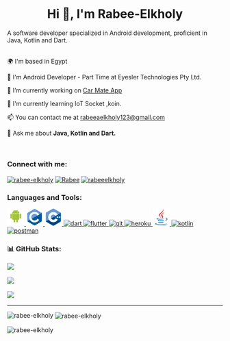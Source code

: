 <h1 align="center">Hi 👋, I'm Rabee-Elkholy</h1>
A software developer specialized in Android development, proficient in Java, Kotlin and Dart.
<br><br>

🌍  I'm based in Egypt

🚀  I'm Android Developer - Part Time at Eyesler Technologies Pty Ltd.

🔭 I’m currently working on [Car Mate App](https://play.google.com/store/apps/details?id=com.eyesler.carmate&pli=1)

🧠 I'm currently learning IoT Socket ,koin.

📫 You can contact me at  rabeeaelkholy123@gmail.com

💬 Ask me about **Java, Kotlin and Dart.**


<br>
<h3 align="left">Connect with me:</h3>
<p align="left">
<a href="https://linkedin.com/in/rabee-elkholy" target="blank"><img align="center" src="https://raw.githubusercontent.com/rahuldkjain/github-profile-readme-generator/master/src/images/icons/Social/linked-in-alt.svg" alt="rabee-elkholy" height="30" width="40" /></a>
<a href="https://fb.com/rabeElkholy" target="blank"><img align="center" src="https://raw.githubusercontent.com/rahuldkjain/github-profile-readme-generator/master/src/images/icons/Social/facebook.svg" alt="Rabee" height="30" width="40" /></a>
<a href="https://twitter.com/rabeeelkholy" target="blank"><img align="center" src="https://raw.githubusercontent.com/rahuldkjain/github-profile-readme-generator/master/src/images/icons/Social/twitter.svg" alt="rabeeelkholy" height="30" width="40" /></a>
</p>
<h3 align="left">Languages and Tools:</h3>
<p align="left"> <a href="https://developer.android.com" target="_blank" rel="noreferrer"> <img src="https://raw.githubusercontent.com/devicons/devicon/master/icons/android/android-original-wordmark.svg" alt="android" width="40" height="40"/> </a> <a href="https://www.cprogramming.com/" target="_blank" rel="noreferrer"> <img src="https://raw.githubusercontent.com/devicons/devicon/master/icons/c/c-original.svg" alt="c" width="40" height="40"/> </a> <a href="https://www.w3schools.com/cpp/" target="_blank" rel="noreferrer"> <img src="https://raw.githubusercontent.com/devicons/devicon/master/icons/cplusplus/cplusplus-original.svg" alt="cplusplus" width="40" height="40"/> </a> <a href="https://dart.dev" target="_blank" rel="noreferrer"> <img src="https://www.vectorlogo.zone/logos/dartlang/dartlang-icon.svg" alt="dart" width="40" height="40"/> </a> <a href="https://flutter.dev" target="_blank" rel="noreferrer"> <img src="https://www.vectorlogo.zone/logos/flutterio/flutterio-icon.svg" alt="flutter" width="40" height="40"/> </a> <a href="https://git-scm.com/" target="_blank" rel="noreferrer"> <img src="https://www.vectorlogo.zone/logos/git-scm/git-scm-icon.svg" alt="git" width="40" height="40"/> </a> <a href="https://heroku.com" target="_blank" rel="noreferrer"> <img src="https://www.vectorlogo.zone/logos/heroku/heroku-icon.svg" alt="heroku" width="40" height="40"/> </a> <a href="https://www.java.com" target="_blank" rel="noreferrer"> <img src="https://raw.githubusercontent.com/devicons/devicon/master/icons/java/java-original.svg" alt="java" width="40" height="40"/> </a> <a href="https://kotlinlang.org" target="_blank" rel="noreferrer"> <img src="https://www.vectorlogo.zone/logos/kotlinlang/kotlinlang-icon.svg" alt="kotlin" width="40" height="40"/> </a> <a href="https://postman.com" target="_blank" rel="noreferrer"> <img src="https://www.vectorlogo.zone/logos/getpostman/getpostman-icon.svg" alt="postman" width="40" height="40"/> </a> </p>

<h3 align="left">📊 GitHub Stats:</h3>

![](https://github-readme-stats.vercel.app/api?username=rabee-elkholy&theme=midnight-purple&hide_border=false&include_all_commits=false&count_private=false)<br/>

![](https://github-readme-streak-stats.herokuapp.com/?user=rabee-elkholy&theme=midnight-purple&hide_border=false)<br/>

![](https://github-readme-stats.vercel.app/api/top-langs/?username=rabee-elkholy&theme=midnight-purple&hide_border=false&include_all_commits=false&count_private=false&layout=compact)

---
<p><img align="left" src="https://github-readme-stats.vercel.app/api/top-langs?username=rabee-elkholy&show_icons=true&locale=en&layout=compact" alt="rabee-elkholy" /></p>

<p>&nbsp;<img align="center" src="https://github-readme-stats.vercel.app/api?username=rabee-elkholy&show_icons=true&locale=en" alt="rabee-elkholy" /></p>

<p><img align="center" src="https://github-readme-streak-stats.herokuapp.com/?user=rabee-elkholy&" alt="rabee-elkholy" /></p
